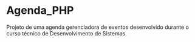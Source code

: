 # Agenda_PHP
Projeto de uma agenda gerenciadora de eventos desenvolvido durante o curso técnico de Desenvolvimento de Sistemas.
